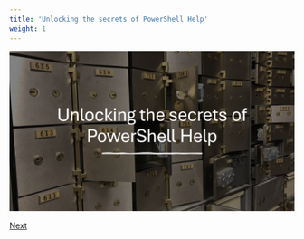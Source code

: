 ```yaml
---
title: 'Unlocking the secrets of PowerShell Help'
weight: 1
---
```


![Unlocking the secrets of PowerShell Help][01]

[Next][02]

<!-- link references -->
[01]: slide1.png
[02]: ../slide2
